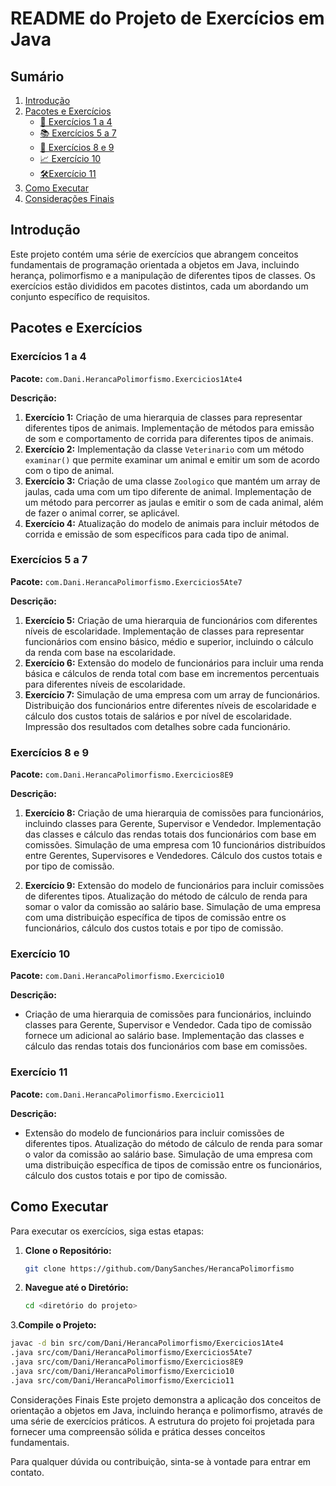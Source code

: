 # README do Projeto de Exercícios em Java

## Sumário

1. [Introdução](#introdução)
2. [Pacotes e Exercícios](#pacotes-e-exercícios)
   - [🦁 Exercícios 1 a 4](#exercícios-1-a-4)
   - [📚 Exercícios 5 a 7](#exercícios-5-a-7)
   - [💼 Exercícios 8 e 9](#exercícios-8-e-9)
   - [📈 Exercício 10](#exercício-10)
   - [🛠️Exercício 11](#exercício-11)
3. [Como Executar](#como-executar)
4. [Considerações Finais](#considerações-finais)

## Introdução

Este projeto contém uma série de exercícios que abrangem conceitos fundamentais de programação orientada a objetos em Java, incluindo herança, polimorfismo e a manipulação de diferentes tipos de classes. Os exercícios estão divididos em pacotes distintos, cada um abordando um conjunto específico de requisitos.

## Pacotes e Exercícios

### Exercícios 1 a 4

**Pacote:** `com.Dani.HerancaPolimorfismo.Exercicios1Ate4`

**Descrição:**

1. **Exercício 1:** Criação de uma hierarquia de classes para representar diferentes tipos de animais. Implementação de métodos para emissão de som e comportamento de corrida para diferentes tipos de animais.
2. **Exercício 2:** Implementação da classe `Veterinario` com um método `examinar()` que permite examinar um animal e emitir um som de acordo com o tipo de animal.
3. **Exercício 3:** Criação de uma classe `Zoologico` que mantém um array de jaulas, cada uma com um tipo diferente de animal. Implementação de um método para percorrer as jaulas e emitir o som de cada animal, além de fazer o animal correr, se aplicável.
4. **Exercício 4:** Atualização do modelo de animais para incluir métodos de corrida e emissão de som específicos para cada tipo de animal.

### Exercícios 5 a 7

**Pacote:** `com.Dani.HerancaPolimorfismo.Exercicios5Ate7`

**Descrição:**

1. **Exercício 5:** Criação de uma hierarquia de funcionários com diferentes níveis de escolaridade. Implementação de classes para representar funcionários com ensino básico, médio e superior, incluindo o cálculo da renda com base na escolaridade.
2. **Exercício 6:** Extensão do modelo de funcionários para incluir uma renda básica e cálculos de renda total com base em incrementos percentuais para diferentes níveis de escolaridade.
3. **Exercício 7:** Simulação de uma empresa com um array de funcionários. Distribuição dos funcionários entre diferentes níveis de escolaridade e cálculo dos custos totais de salários e por nível de escolaridade. Impressão dos resultados com detalhes sobre cada funcionário.

### Exercícios 8 e 9

**Pacote:** `com.Dani.HerancaPolimorfismo.Exercicios8E9`

**Descrição:**

1. **Exercício 8:** Criação de uma hierarquia de comissões para funcionários, incluindo classes para Gerente, Supervisor e Vendedor. Implementação das classes e cálculo das rendas totais dos funcionários com base em comissões. Simulação de uma empresa com 10 funcionários distribuídos entre Gerentes, Supervisores e Vendedores. Cálculo dos custos totais e por tipo de comissão.
   
2. **Exercício 9:** Extensão do modelo de funcionários para incluir comissões de diferentes tipos. Atualização do método de cálculo de renda para somar o valor da comissão ao salário base. Simulação de uma empresa com uma distribuição específica de tipos de comissão entre os funcionários, cálculo dos custos totais e por tipo de comissão.

### Exercício 10

**Pacote:** `com.Dani.HerancaPolimorfismo.Exercicio10`

**Descrição:**

- Criação de uma hierarquia de comissões para funcionários, incluindo classes para Gerente, Supervisor e Vendedor. Cada tipo de comissão fornece um adicional ao salário base. Implementação das classes e cálculo das rendas totais dos funcionários com base em comissões.

### Exercício 11

**Pacote:** `com.Dani.HerancaPolimorfismo.Exercicio11`

**Descrição:**

- Extensão do modelo de funcionários para incluir comissões de diferentes tipos. Atualização do método de cálculo de renda para somar o valor da comissão ao salário base. Simulação de uma empresa com uma distribuição específica de tipos de comissão entre os funcionários, cálculo dos custos totais e por tipo de comissão.

## Como Executar

Para executar os exercícios, siga estas etapas:

1. **Clone o Repositório:**
   ```sh
   git clone https://github.com/DanySanches/HerancaPolimorfismo
   ```
2. **Navegue até o Diretório:**
   ```sh
   cd <diretório do projeto>
   ```
3.**Compile o Projeto:**
   ```sh
   javac -d bin src/com/Dani/HerancaPolimorfismo/Exercicios1Ate4
   .java src/com/Dani/HerancaPolimorfismo/Exercicios5Ate7
   .java src/com/Dani/HerancaPolimorfismo/Exercicios8E9
   .java src/com/Dani/HerancaPolimorfismo/Exercicio10
   .java src/com/Dani/HerancaPolimorfismo/Exercicio11
   ```
 Considerações Finais
   Este projeto demonstra a aplicação dos conceitos de orientação a objetos em Java, 
   incluindo herança e polimorfismo, através de uma série de exercícios práticos. 
   A estrutura do projeto foi projetada para fornecer uma compreensão sólida e prática desses conceitos fundamentais.
   
   Para qualquer dúvida ou contribuição, sinta-se à vontade para entrar em contato.
   
